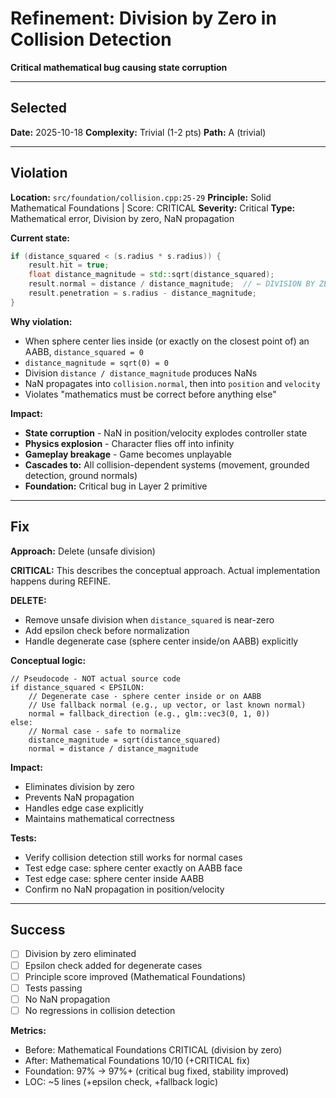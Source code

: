 # Refinement: Division by Zero in Collision Detection

**Critical mathematical bug causing state corruption**

---

<!-- BEGIN: SELECT/SELECTED -->
## Selected

**Date:** 2025-10-18
**Complexity:** Trivial (1-2 pts)
**Path:** A (trivial)
<!-- END: SELECT/SELECTED -->

---

<!-- BEGIN: SELECT/VIOLATION -->
## Violation

**Location:** `src/foundation/collision.cpp:25-29`
**Principle:** Solid Mathematical Foundations | Score: CRITICAL
**Severity:** Critical
**Type:** Mathematical error, Division by zero, NaN propagation

**Current state:**
```cpp
if (distance_squared < (s.radius * s.radius)) {
    result.hit = true;
    float distance_magnitude = std::sqrt(distance_squared);
    result.normal = distance / distance_magnitude;  // ← DIVISION BY ZERO
    result.penetration = s.radius - distance_magnitude;
}
```

**Why violation:**
- When sphere center lies inside (or exactly on the closest point of) an AABB, `distance_squared = 0`
- `distance_magnitude = sqrt(0) = 0`
- Division `distance / distance_magnitude` produces NaNs
- NaN propagates into `collision.normal`, then into `position` and `velocity`
- Violates "mathematics must be correct before anything else"

**Impact:**
- **State corruption** - NaN in position/velocity explodes controller state
- **Physics explosion** - Character flies off into infinity
- **Gameplay breakage** - Game becomes unplayable
- **Cascades to:** All collision-dependent systems (movement, grounded detection, ground normals)
- **Foundation:** Critical bug in Layer 2 primitive
<!-- END: SELECT/VIOLATION -->

---

<!-- BEGIN: SELECT/FIX -->
## Fix

**Approach:** Delete (unsafe division)

**CRITICAL:** This describes the conceptual approach. Actual implementation happens during REFINE.

**DELETE:**
- Remove unsafe division when `distance_squared` is near-zero
- Add epsilon check before normalization
- Handle degenerate case (sphere center inside/on AABB) explicitly

**Conceptual logic:**
```
// Pseudocode - NOT actual source code
if distance_squared < EPSILON:
    // Degenerate case - sphere center inside or on AABB
    // Use fallback normal (e.g., up vector, or last known normal)
    normal = fallback_direction (e.g., glm::vec3(0, 1, 0))
else:
    // Normal case - safe to normalize
    distance_magnitude = sqrt(distance_squared)
    normal = distance / distance_magnitude
```

**Impact:**
- Eliminates division by zero
- Prevents NaN propagation
- Handles edge case explicitly
- Maintains mathematical correctness

**Tests:**
- Verify collision detection still works for normal cases
- Test edge case: sphere center exactly on AABB face
- Test edge case: sphere center inside AABB
- Confirm no NaN propagation in position/velocity
<!-- END: SELECT/FIX -->

---

<!-- BEGIN: SELECT/SUCCESS -->
## Success

- [ ] Division by zero eliminated
- [ ] Epsilon check added for degenerate cases
- [ ] Principle score improved (Mathematical Foundations)
- [ ] Tests passing
- [ ] No NaN propagation
- [ ] No regressions in collision detection

**Metrics:**
- Before: Mathematical Foundations CRITICAL (division by zero)
- After: Mathematical Foundations 10/10 (+CRITICAL fix)
- Foundation: 97% → 97%+ (critical bug fixed, stability improved)
- LOC: ~5 lines (+epsilon check, +fallback logic)
<!-- END: SELECT/SUCCESS -->
